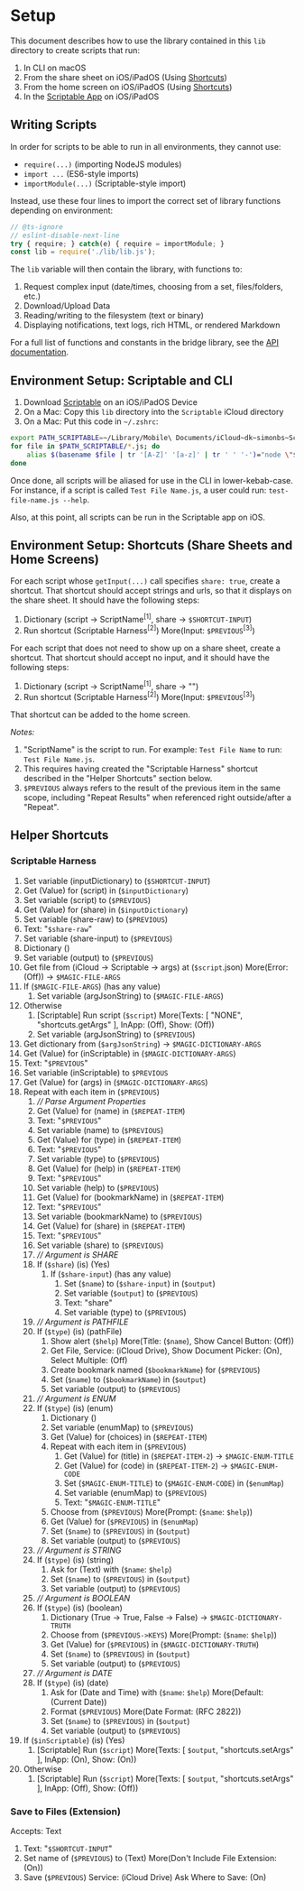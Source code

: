 # Setup

This document describes how to use the library contained in this `lib` directory to create scripts that run:

1. In CLI on macOS
 2. From the share sheet on iOS/iPadOS (Using [Shortcuts](https://apps.apple.com/app/shortcuts/id915249334))
 3. From the home screen on iOS/iPadOS (Using [Shortcuts](https://apps.apple.com/app/shortcuts/id915249334))
 4. In the [Scriptable App](https://scriptable.app) on iOS/iPadOS

## Writing Scripts

In order for scripts to be able to run in all environments, they cannot use:

 * `require(...)` (importing NodeJS modules)
 * `import ...` (ES6-style imports)
 * `importModule(...)` (Scriptable-style import)

Instead, use these four lines to import the correct set of library functions depending on environment:

```js
// @ts-ignore
// eslint-disable-next-line
try { require; } catch(e) { require = importModule; }
const lib = require('./lib/lib.js');
```

The `lib` variable will then contain the library, with functions to:
 1. Request complex input (date/times, choosing from a set, files/folders, etc.)
 2. Download/Upload Data
 3. Reading/writing to the filesystem (text or binary)
 4. Displaying notifications, text logs, rich HTML, or rendered Markdown

For a full list of functions and constants in the bridge library, see the [API documentation](./api.md).

## Environment Setup: Scriptable and CLI

 1. Download [Scriptable](https://scriptable.app) on an iOS/iPadOS Device
 2. On a Mac: Copy this `lib` directory into the `Scriptable` iCloud directory
 3. On a Mac: Put this code in `~/.zshrc`:

```sh
export PATH_SCRIPTABLE=~/Library/Mobile\ Documents/iCloud~dk~simonbs~Scriptable/Documents
for file in $PATH_SCRIPTABLE/*.js; do
    alias $(basename $file | tr '[A-Z]' '[a-z]' | tr ' ' '-')="node \"$file\""
done
```

Once done, all scripts will be aliased for use in the CLI in lower-kebab-case. For instance, if a script is called `Test File Name.js`, a user could run: `test-file-name.js --help`.

Also, at this point, all scripts can be run in the Scriptable app on iOS.

## Environment Setup: Shortcuts (Share Sheets and Home Screens)

For each script whose `getInput(...)` call specifies `share: true`, create a shortcut. That shortcut should accept strings and urls, so that it displays on the share sheet. It should have the following steps:

 1. Dictionary (script &rarr; ScriptName<sup>[1]</sup>, share &rarr; `$SHORTCUT-INPUT`)
 2. Run shortcut (Scriptable Harness<sup>[2]</sup>) More(Input: `$PREVIOUS`<sup>[3]</sup>)

For each script that does not need to show up on a share sheet, create a shortcut. That shortcut should accept no input, and it should have the following steps:

 1. Dictionary (script &rarr; ScriptName<sup>[1]</sup>, share &rarr; "")
 2. Run shortcut (Scriptable Harness<sup>[2]</sup>) More(Input: `$PREVIOUS`<sup>[3]</sup>)

That shortcut can be added to the home screen.

*Notes:*
 1. "ScriptName" is the script to run. For example: `Test File Name` to run: `Test File Name.js`.
 2. This requires having created the "Scriptable Harness" shortcut described in the "Helper Shortcuts" section below.
 3. `$PREVIOUS` always refers to the result of the previous item in the same scope, including "Repeat Results" when referenced right outside/after a "Repeat".

## Helper Shortcuts

### Scriptable Harness

1. Set variable (inputDictionary) to (`$SHORTCUT-INPUT`)
2. Get (Value) for (script) in (`$inputDictionary`)
3. Set variable (script) to (`$PREVIOUS`)
4. Get (Value) for (share) in (`$inputDictionary`)
5. Set variable (share-raw) to (`$PREVIOUS`)
6. Text: "`$share-raw`"
7. Set variable (share-input) to (`$PREVIOUS`)
8. Dictionary ()
9. Set variable (output) to (`$PREVIOUS`)
10. Get file from (iCloud &rarr; Scriptable &rarr; args) at (`$script`.json) More(Error: (Off)) &rarr; `$MAGIC-FILE-ARGS`
11. If (`$MAGIC-FILE-ARGS`) (has any value)
    1. Set variable (argJsonString) to (`$MAGIC-FILE-ARGS`)
12. Otherwise
    1. [Scriptable] Run script (`$script`) More(Texts: [ "NONE", "shortcuts.getArgs" ], InApp: (Off), Show: (Off))
    2. Set variable (argJsonString) to (`$PREVIOUS`)
13. Get dictionary from (`$argJsonString`) &rarr; `$MAGIC-DICTIONARY-ARGS`
14. Get (Value) for (inScriptable) in (`$MAGIC-DICTIONARY-ARGS`)
15. Text: "`$PREVIOUS`"
16. Set variable (inScriptable) to `$PREVIOUS`
17. Get (Value) for (args) in (`$MAGIC-DICTIONARY-ARGS`)
18. Repeat with each item in (`$PREVIOUS`)
    1. *// Parse Argument Properties*
    2. Get (Value) for (name) in (`$REPEAT-ITEM`)
    3. Text: "`$PREVIOUS`"
    4. Set variable (name) to (`$PREVIOUS`)
    5. Get (Value) for (type) in (`$REPEAT-ITEM`)
    6. Text: "`$PREVIOUS`"
    7. Set variable (type) to (`$PREVIOUS`)
    8. Get (Value) for (help) in (`$REPEAT-ITEM`)
    9. Text: "`$PREVIOUS`"
    10. Set variable (help) to (`$PREVIOUS`)
    11. Get (Value) for (bookmarkName) in (`$REPEAT-ITEM`)
    12. Text: "`$PREVIOUS`"
    13. Set variable (bookmarkName) to (`$PREVIOUS`)
    14. Get (Value) for (share) in (`$REPEAT-ITEM`)
    15. Text: "`$PREVIOUS`"
    16. Set variable (share) to (`$PREVIOUS`)
    17. *// Argument is SHARE*
    18. If (`$share`) (is) (Yes)
        1. If (`$share-input`) (has any value)
            1. Set (`$name`) to (`$share-input`) in (`$output`)
            2. Set variable (`$output`) to (`$PREVIOUS`)
            3. Text: "share"
            4. Set variable (type) to (`$PREVIOUS`)
    19. *// Argument is PATHFILE*
    20. If (`$type`) (is) (pathFile)
        1. Show alert (`$help`) More(Title: (`$name`), Show Cancel Button: (Off))
        2. Get File, Service: (iCloud Drive), Show Document Picker: (On), Select Multiple: (Off)
        3. Create bookmark named (`$bookmarkName`) for (`$PREVIOUS`)
        4. Set (`$name`) to (`$bookmarkName`) in (`$output`)
        5. Set variable (output) to (`$PREVIOUS`)
    21. *// Argument is ENUM*
    22. If (`$type`) (is) (enum)
        1. Dictionary ()
        2. Set variable (enumMap) to (`$PREVIOUS`)
        3. Get (Value) for (choices) in (`$REPEAT-ITEM`)
        4. Repeat with each item in (`$PREVIOUS`)
            1. Get (Value) for (title) in (`$REPEAT-ITEM-2`) &rarr; `$MAGIC-ENUM-TITLE`
            2. Get (Value) for (code) in (`$REPEAT-ITEM-2`) &rarr; `$MAGIC-ENUM-CODE`
            3. Set (`$MAGIC-ENUM-TITLE`) to (`$MAGIC-ENUM-CODE`) in (`$enumMap`)
            4. Set variable (enumMap) to (`$PREVIOUS`)
            5. Text: "`$MAGIC-ENUM-TITLE`"
        5. Choose from (`$PREVIOUS`) More(Prompt: (`$name`: `$help`))
        6. Get (Value) for (`$PREVIOUS`) in (`$enumMap`)
        7. Set (`$name`) to (`$PREVIOUS`) in (`$output`)
        8. Set variable (output) to (`$PREVIOUS`)
    23. *// Argument is STRING*
    24. If (`$type`) (is) (string)
        1. Ask for (Text) with (`$name`: `$help`)
        2. Set (`$name`) to (`$PREVIOUS`) in (`$output`)
        3. Set variable (output) to (`$PREVIOUS`)
    25. *// Argument is BOOLEAN*
    26. If (`$type`) (is) (boolean)
        1. Dictionary (True &rarr; True, False &rarr; False) &rarr; `$MAGIC-DICTIONARY-TRUTH`
        2. Choose from (`$PREVIOUS->KEYS`) More(Prompt: (`$name`: `$help`))
        3. Get (Value) for (`$PREVIOUS`) in (`$MAGIC-DICTIONARY-TRUTH`)
        4. Set (`$name`) to (`$PREVIOUS`) in (`$output`)
        5. Set variable (output) to (`$PREVIOUS`)
    27. *// Argument is DATE*
    28. If (`$type`) (is) (date)
        1. Ask for (Date and Time) with (`$name`: `$help`) More(Default: (Current Date))
        2. Format (`$PREVIOUS`) More(Date Format: (RFC 2822))
        3. Set (`$name`) to (`$PREVIOUS`) in (`$output`)
        4. Set variable (output) to (`$PREVIOUS`)
19. If (`$inScriptable`) (is) (Yes)
    1. [Scriptable] Run (`$script`) More(Texts: [ `$output`, "shortcuts.setArgs" ], InApp: (On), Show: (On))
20. Otherwise
    1. [Scriptable] Run (`$script`) More(Texts: [ `$output`, "shortcuts.setArgs" ], InApp: (Off), Show: (Off))

### Save to Files (Extension)

Accepts: Text

1. Text: "`$SHORTCUT-INPUT`"
2. Set name of (`$PREVIOUS`) to (Text) More(Don't Include File Extension: (On))
3. Save (`$PREVIOUS`) Service: (iCloud Drive) Ask Where to Save: (On)

